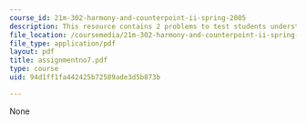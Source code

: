 ```yaml
---
course_id: 21m-302-harmony-and-counterpoint-ii-spring-2005
description: This resource contains 2 problems to test students understanding.
file_location: /coursemedia/21m-302-harmony-and-counterpoint-ii-spring-2005/94d1ff1fa442425b72589ade3d5b873b_assignmentno7.pdf
file_type: application/pdf
layout: pdf
title: assignmentno7.pdf
type: course
uid: 94d1ff1fa442425b72589ade3d5b873b

---
```

None